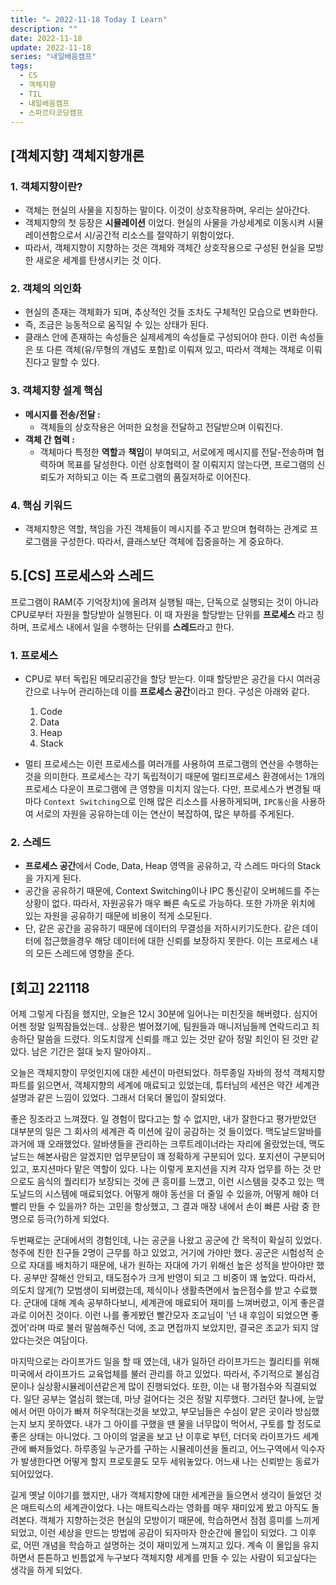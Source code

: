 ```yaml
---
title: "✏️ 2022-11-18 Today I Learn"
description: ""
date: 2022-11-18
update: 2022-11-18
series: "내일배움캠프"
tags:
  - CS
  - 객체지향
  - TIL
  - 내일배움캠프
  - 스파르타코딩캠프
---
```


## [객체지향] 객체지향개론

### 1. 객체지향이란?

- 객체는 현실의 사물을 지칭하는 말이다. 이것이 상호작용하며, 우리는 살아간다.
- 객체지향의 첫 등장은 **시뮬레이션** 이었다. 현실의 사물을 가상세계로 이동시켜 시뮬레이션함으로서 시/공간적 리소스를 절약하기 위함이었다.
- 따라서, 객체지향이 지향하는 것은 객체와 객체간 상호작용으로 구성된 현실을 모방한 새로운 세계를 탄생시키는 것 이다.

### 2. 객체의 의인화

- 현실의 존재는 객체화가 되며, 추상적인 것들 조차도 구체적인 모습으로 변화한다.
- 즉, 조금은 능동적으로 움직일 수 있는 상태가 된다.
- 클래스 안에 존재하는 속성들은 실제세계의 속성들로 구성되어야 한다. 이런 속성들은 또 다른 객체(유/무형의 개념도 포함)로 이뤄져 있고, 따라서 객체는 객체로 이뤄진다고 말할 수 있다.

### 3. 객체지향 설계 핵심

- **메시지를 전송/전달 :**
  - 객체들의 상호작용은 어떠한 요청을 전달하고 전달받으며 이뤄진다.
- **객체 간 협력 :**
  - 객체마다 특정한 **역할**과 **책임**이 부여되고, 서로에게 메시지를 전달-전송하며 협력하며 목표를 달성한다. 이런 상호협력이 잘 이뤄지지 않는다면, 프로그램의 신뢰도가 저하되고 이는 즉 프로그램의 품질저하로 이어진다.

### 4. 핵심 키워드

- 객체지향은 역할, 책임을 가진 객체들이 메시지를 주고 받으며 협력하는 관계로 프로그램을 구성한다. 따라서, 클래스보단 객체에 집중을하는 게 중요하다.

## 5.[CS] 프로세스와 스레드

프로그램이 RAM(주 기억장치)에 올려져 실행될 때는, 단독으로 실행되는 것이 아니라 CPU로부터 자원을 할당받아 실행된다.
이 때 자원을 할당받는 단위를 **프로세스** 라고 칭하며, 프로세스 내에서 일을 수행하는 단위를 **스레드**라고 한다.

### 1. 프로세스

- CPU로 부터 독립된 메모리공간을 할당 받는다. 이때 할당받은 공간을 다시 여러공간으로 나누어 관리하는데 이를 **프로세스 공간**이라고 한다. 구성은 아래와 같다.

  1. Code
  2. Data
  3. Heap
  4. Stack

- 멀티 프로세스는 이런 프로세스를 여러개를 사용하여 프로그램의 연산을 수행하는 것을 의미한다. 프로세스는 각기 독립적이기 때문에 멀티프로세스 환경에서는 1개의 프로세스 다운이 프로그램에 큰 영향을 미치지 않는다. 다만, 프로세스가 변경될 때마다 `Context Switching`으로 인해 많은 리소스를 사용하게되며, `IPC통신`을 사용하여 서로의 자원을 공유하는데 이는 연산이 복잡하여, 많은 부하를 주게된다.

### 2. 스레드

- **프로세스 공간**에서 Code, Data, Heap 영역을 공유하고, 각 스레드 마다의 Stack을 가지게 된다.
- 공간을 공유하기 때문에, Context Switching이나 IPC 통신같이 오버헤드를 주는 상황이 없다. 따라서, 자원공유가 매우 빠른 속도로 가능하다. 또한 가까운 위치에 있는 자원을 공유하기 때문에 비용이 적게 소모된다.
- 단, 같은 공간을 공유하기 때문에 데이터의 무결성을 저하시키기도한다. 같은 데이터에 접근했을경우 해당 데이터에 대한 신뢰를 보장하지 못한다. 이는 프로세스 내의 모든 스레드에 영향을 준다.

## [회고] 221118

어제 그렇게 다짐을 했지만, 오늘은 12시 30분에 일어나는 미친짓을 해버렸다. 심지어 어젠 정말 일찍잠들었는데..
상황은 벌어졌기에, 팀원들과 매니저님들께 연락드리고 죄송하단 말씀을 드렸다. 의도치않게 신뢰를 깨고 있는 것만 같아 정말 죄인이 된 것만 같았다.
남은 기간은 절대 늦지 말아야지..

오늘은 객체지향이 무엇인지에 대한 세션이 마련되었다. 하루종일 자바의 정석 객체지향파트를 읽으면서, 객체지향의 세계에 매료되고 있었는데, 튜터님의 세션은 약간 세계관 설명과 같은 느낌이 있었다. 그래서 더욱더 몰입이 잘되었다.

좋은 징조라고 느껴졌다. 일 경험이 많다고는 할 수 없지만, 내가 잘한다고 평가받았던 대부분의 일은 그 회사의 세계관 즉 미션에 깊이 공감하는 것 들이었다.
맥도날드알바를 과거에 꽤 오래했었다. 알바생들을 관리하는 크루트레이너라는 자리에 올랐었는데, 맥도날드는 해본사람은 알겠지만 업무분담이 꽤 정확하게 구분되어 있다. 포지션이 구분되어있고, 포지션마다 맡은 역할이 있다. 나는 이렇게 포지션을 지켜 각자 업무를 하는 것 만으로도 음식의 퀄리티가 보장되는 것에 큰 흥미를 느꼈고, 이런 시스템을 갖추고 있는 맥도날드의 시스템에 매료되었다. 어떻게 해야 동선을 더 줄일 수 있을까, 어떻게 해야 더 빨리 만들 수 있을까? 하는 고민을 항상했고, 그 결과 매장 내에서 손이 빠른 사람 중 한명으로 등극(?)하게 되었다.

두번째로는 군대에서의 경험인데, 나는 공군을 나왔고 공군에 간 목적이 확실히 있었다. 청주에 친한 친구들 2명이 근무를 하고 있었고, 거기에 가야만 했다. 공군은 시험성적 순으로 자대를 배치하기 때문에, 내가 원하는 자대에 가기 위해선 높은 성적을 받아야만 했다. 공부만 잘해선 안되고, 태도점수가 크게 반영이 되고 그 비중이 꽤 높았다. 따라서, 의도치 않게(?) 모범생이 되버렸는데, 제식이나 생활측면에서 높은점수를 받고 수료했다. 군대에 대해 계속 공부하다보니, 세계관에 매료되어 재미를 느껴버렸고, 이게 좋은결과로 이어진 것이다. 이런 나를 좋게봤던 빨간모자 조교님이 '넌 내 후임이 되었으면 좋겠어'라며 따로 불러 말씀해주신 덕에, 조교 면접까지 보았지만, 결국은 조교가 되지 않았다는것은 여담이다.

마지막으로는 라이프가드 일을 할 때 였는데, 내가 일하던 라이프가드는 퀄리티를 위해 미국에서 라이프가드 교육업체를 불러 관리를 하고 있었다. 따라서, 주기적으로 불심검문이나 실상황시뮬레이션같은게 많이 진행되었다. 또한, 이는 내 평가점수와 직결되었다. 일단 공부는 열심히 했는데, 마냥 걸어다는 것은 정말 지루했다. 그러던 찰나에, 눈앞에서 어떤 아이가 빠져 허우적대는것을 보았고, 부모님들은 수심이 얕은 곳이라 방심했는지 보지 못하였다. 내가 그 아이를 구했을 땐 물을 너무많이 먹어서, 구토를 할 정도로 좋은 상태는 아니었다. 그 아이의 얼굴을 보고 난 이후로 부턴, 더더욱 라이프가드 세계관에 빠져들었다. 하루종일 누군가를 구하는 시뮬레이션을 돌리고, 어느구역에서 익수자가 발생한다면 어떻게 할지 프로토콜도 모두 세워놓았다. 어느새 나는 신뢰받는 동료가 되어있었다.

길게 옛날 이야기를 했지만, 내가 객체지향에 대한 세계관을 들으면서 생각이 들었던 것은 매트릭스의 세계관이었다. 나는 매트릭스라는 영화를 매우 재미있게 봤고 아직도 돌려본다. 객체가 지향하는것은 현실의 모방이기 때문에, 학습하면서 점점 흥미를 느끼게 되었고, 이런 세상을 만드는 방법에 공감이 되자마자 한순간에 몰입이 되었다. 그 이후로, 어떤 개념을 학습하고 설명하는 것이 재미있게 느껴지고 있다. 계속 이 몰입을 유지하면서 튼튼하고 빈틈없게 누구보다 객체지향 세계를 만들 수 있는 사람이 되고싶다는 생각을 하게 되었다.
